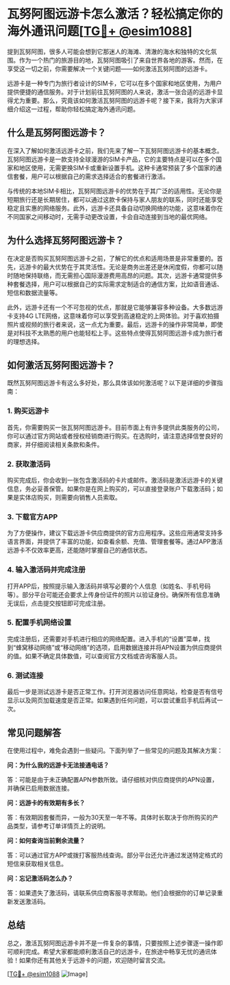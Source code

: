 # 瓦努阿图远游卡怎么激活？轻松搞定你的海外通讯问题[[TG💪+ @esim1088](https://t.me/s/esim1088)]

提到瓦努阿图，很多人可能会想到它那迷人的海滩、清澈的海水和独特的文化氛围。作为一个热门的旅游目的地，瓦努阿图吸引了来自世界各地的游客。然而，在享受这一切之前，你需要解决一个关键问题——如何激活瓦努阿图的远游卡。

远游卡是一种专门为旅行者设计的SIM卡，它可以在多个国家和地区使用，为用户提供便捷的通信服务。对于计划前往瓦努阿图的人来说，激活一张合适的远游卡显得尤为重要。那么，究竟该如何激活瓦努阿图的远游卡呢？接下来，我将为大家详细介绍这一过程，帮助你轻松搞定海外通讯问题。

## 什么是瓦努阿图远游卡？

在深入了解如何激活远游卡之前，我们先来了解一下瓦努阿图远游卡的基本概念。瓦努阿图远游卡是一款支持全球漫游的SIM卡产品，它的主要特点是可以在多个国家和地区使用，无需更换SIM卡或重新设置手机。这种卡通常预装了多个国家的通信套餐，用户可以根据自己的需求选择适合的套餐进行激活。

与传统的本地SIM卡相比，瓦努阿图远游卡的优势在于其广泛的适用性。无论你是短期旅行还是长期居住，都可以通过这款卡保持与家人朋友的联系，同时还能享受稳定且实惠的网络服务。此外，远游卡还具备自动切换网络的功能，这意味着你在不同国家之间移动时，无需手动更改设置，卡会自动连接到当地的最优网络。

## 为什么选择瓦努阿图远游卡？

在决定是否购买瓦努阿图远游卡之前，了解它的优点和适用场景是非常重要的。首先，远游卡的最大优势在于其灵活性。无论是商务出差还是休闲度假，你都可以随时随地保持联络，而无需担心国际漫游费用高昂的问题。其次，远游卡通常提供多种套餐选择，用户可以根据自己的实际需求定制适合的通信方案，比如语音通话、短信和数据流量等。

此外，远游卡还有一个不可忽视的优点，那就是它能够兼容多种设备。大多数远游卡支持4G LTE网络，这意味着你可以享受到高速稳定的上网体验。对于喜欢拍摄照片或视频的旅行者来说，这一点尤为重要。最后，远游卡的操作非常简单，即使是对科技不太熟悉的用户也能轻松上手。这些特点使得瓦努阿图远游卡成为旅行者的理想选择。

## 如何激活瓦努阿图远游卡？

既然瓦努阿图远游卡有这么多好处，那么具体该如何激活呢？以下是详细的步骤指南：

### 1. 购买远游卡

首先，你需要购买一张瓦努阿图远游卡。目前市面上有许多提供此类服务的公司，你可以通过官方网站或者授权经销商进行购买。在选购时，请注意选择信誉良好的商家，并仔细阅读相关条款和条件。

### 2. 获取激活码

购买完成后，你会收到一张包含激活码的卡片或邮件。激活码是激活远游卡的关键信息，务必妥善保管。如果你是在网上购买的，可以直接登录账户下载激活码；如果是实体店购买，则需要向销售人员索取。

### 3. 下载官方APP

为了方便操作，建议下载远游卡供应商提供的官方应用程序。这些应用通常支持多语言界面，并提供了丰富的功能，如查看余额、充值、管理套餐等。通过APP激活远游卡不仅效率更高，还能随时掌握自己的通信状态。

### 4. 输入激活码并完成注册

打开APP后，按照提示输入激活码并填写必要的个人信息（如姓名、手机号码等）。部分平台可能还会要求上传身份证件的照片以验证身份。确保所有信息准确无误后，点击提交按钮即可完成注册。

### 5. 配置手机网络设置

完成注册后，还需要对手机进行相应的网络配置。进入手机的“设置”菜单，找到“蜂窝移动网络”或“移动网络”的选项，启用数据连接并将APN设置为供应商提供的值。如果不确定具体数值，可以查阅官方文档或咨询客服人员。

### 6. 测试连接

最后一步是测试远游卡是否正常工作。打开浏览器访问任意网站，检查是否有信号显示以及网页加载速度是否正常。如果遇到任何问题，可以尝试重启手机后再试一次。

## 常见问题解答

在使用过程中，难免会遇到一些疑问。下面列举了一些常见的问题及其解决方案：

**问：为什么我的远游卡无法接通电话？**

答：可能是由于未正确配置APN参数所致。请仔细核对供应商提供的APN设置，并确保已启用数据连接。

**问：远游卡的有效期有多长？**

答：有效期因套餐而异，一般为30天至一年不等。具体时长取决于你所购买的产品类型，请参考订单详情页上的说明。

**问：如何查询当前剩余流量？**

答：可以通过官方APP或拨打客服热线查询。部分平台还允许通过发送特定格式的短信来获取相关信息。

**问：忘记激活码怎么办？**

答：如果遗失了激活码，请联系供应商客服寻求帮助。他们会根据你的订单记录重新发送激活码。

## 总结

总之，激活瓦努阿图远游卡并不是一件复杂的事情，只要按照上述步骤逐一操作即可顺利完成。希望大家都能顺利激活自己的远游卡，在旅途中畅享无忧的通讯体验！如果你还有其他关于远游卡的问题，欢迎随时留言交流。

[[TG💪+ @esim1088](https://t.me/s/esim1088) ![Image](https://i.postimg.cc/4NQfJmqS/Snipaste-2025-05-13-00-14-12.png)]